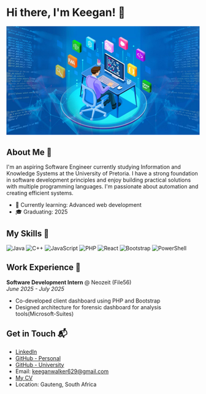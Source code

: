 # Hi there, I'm Keegan! 👋

![Keegan Walker](https://github.com/K33gan123/K33gan123/blob/main/software.jpg)

## About Me 🚀

I'm an aspiring Software Engineer currently studying Information and Knowledge Systems at the University of Pretoria. I have a strong foundation in software development principles and enjoy building practical solutions with multiple programming languages. I'm passionate about automation and creating efficient systems.

- 🌱 Currently learning: Advanced web development
- 🎓 Graduating: 2025

## My Skills 🧠

![Java](https://img.shields.io/badge/-Java-007396?style=flat-square&logo=java&logoColor=white)
![C++](https://img.shields.io/badge/-C++-00599C?style=flat-square&logo=c%2B%2B&logoColor=white)
![JavaScript](https://img.shields.io/badge/-JavaScript-F7DF1E?style=flat-square&logo=javascript&logoColor=black)
![PHP](https://img.shields.io/badge/-PHP-777BB4?style=flat-square&logo=php&logoColor=white)
![React](https://img.shields.io/badge/-React-61DAFB?style=flat-square&logo=react&logoColor=black)
![Bootstrap](https://img.shields.io/badge/-Bootstrap-7952B3?style=flat-square&logo=bootstrap&logoColor=white)
![PowerShell](https://img.shields.io/badge/-PowerShell-5391FE?style=flat-square&logo=powershell&logoColor=white)


## Work Experience 💼

**Software Development Intern** @ Neozeit (File56)  
*June 2025 - July 2025*
- Co-developed client dashboard using PHP and Bootstrap
- Designed architecture for forensic dashboard for analysis tools(Microsoft-Suites)

## Get in Touch 📬

- [LinkedIn](https://www.linkedin.com/in/keegan-walker-2144a0324)
- [GitHub - Personal](https://github.com/Keeganwa)
- [GitHub - University](https://github.com/k33gan123)
- Email: keeganwalker629@gmail.com
- [My CV](https://github.com/K33gan123/K33gan123/blob/main/Keegan%20Walker%20-%20Curriculum%20Vitae.pdf)
- Location: Gauteng, South Africa
